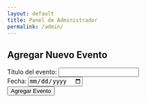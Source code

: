 ```yaml
---
layout: default
title: Panel de Administrador
permalink: /admin/
---
```


<h2>Agregar Nuevo Evento</h2>
<form id="form-evento">
  <label>Título del evento:
    <input type="text" name="titulo" required />
  </label><br />
  <label>Fecha:
    <input type="date" name="fecha" required />
  </label><br />
  <button type="submit">Agregar Evento</button>
</form>

<div id="mensaje"></div>

<script src="/firebase-config.js"></script>
<script src="/assets/js/admin-events.js"></script>

